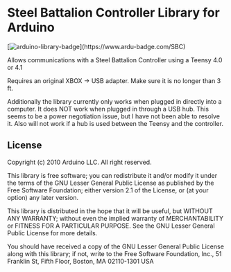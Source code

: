 # Steel Battalion Controller Library for Arduino
[![arduino-library-badge](https://www.ardu-badge.com/badge/SBC.svg?)](https://www.ardu-badge.com/SBC)

Allows communications with a Steel Battalion Controller using a Teensy 4.0 or 4.1

Requires an original XBOX -> USB adapter.  Make sure it is no longer than 3 ft.

Additionally the library currently only works when plugged in directly into a computer.  It does NOT work when plugged in through a USB hub.
This seems to be a power negotiation issue, but I have not been able to resolve it.  Also will not work if a hub is used between the Teensy and the controller.


## License

Copyright (c) 2010 Arduino LLC. All right reserved.

This library is free software; you can redistribute it and/or
modify it under the terms of the GNU Lesser General Public
License as published by the Free Software Foundation; either
version 2.1 of the License, or (at your option) any later version.

This library is distributed in the hope that it will be useful,
but WITHOUT ANY WARRANTY; without even the implied warranty of
MERCHANTABILITY or FITNESS FOR A PARTICULAR PURPOSE. See the GNU
Lesser General Public License for more details.

You should have received a copy of the GNU Lesser General Public
License along with this library; if not, write to the Free Software
Foundation, Inc., 51 Franklin St, Fifth Floor, Boston, MA 02110-1301 USA
